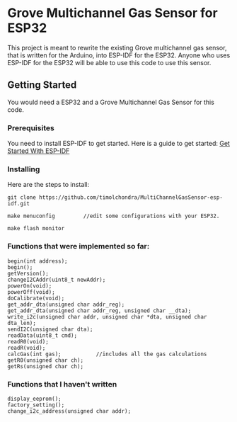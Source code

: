 # Grove Multichannel Gas Sensor for ESP32

This project is meant to rewrite the existing Grove multichannel gas sensor, that is written for the Arduino, into ESP-IDF for the ESP32. Anyone who uses ESP-IDF for the ESP32
will be able to use this code to use this sensor.

## Getting Started

You would need a ESP32 and a Grove Multichannel Gas Sensor for this code.

### Prerequisites

You need to install ESP-IDF to get started. Here is a guide to get started: [Get Started With ESP-IDF](https://docs.espressif.com/projects/esp-idf/en/latest/get-started/index.html)

### Installing

Here are the steps to install:

```
git clone https://github.com/timolchondra/MultiChannelGasSensor-esp-idf.git

make menuconfig         //edit some configurations with your ESP32.

make flash monitor
```
### Functions that were implemented so far:

```
begin(int address);
begin();
getVersion();
changeI2CAddr(uint8_t newAddr);
powerOn(void);
powerOff(void);
doCalibrate(void);
get_addr_dta(unsigned char addr_reg);
get_addr_dta(unsigned char addr_reg, unsigned char __dta);
write_i2c(unsigned char addr, unsigned char *dta, unsigned char dta_len);
sendI2C(unsigned char dta);
readData(uint8_t cmd);
readR0(void);
readR(void);
calcGas(int gas);           //includes all the gas calculations
getR0(unsigned char ch);
getRs(unsigned char ch);
```

### Functions that I haven't written

```
display_eeprom();
factory_setting();
change_i2c_address(unsigned char addr);
```
